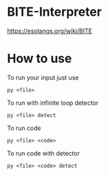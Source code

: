 # BITE-Interpreter
https://esolangs.org/wiki/BITE

# How to use
To run your input just use
```
py <file>
```
To run with infinite loop detector
```
py <file> detect
```
To run code
```
py <file> <code>
```
To run code with detector
```
py <file> <code> detect
```
